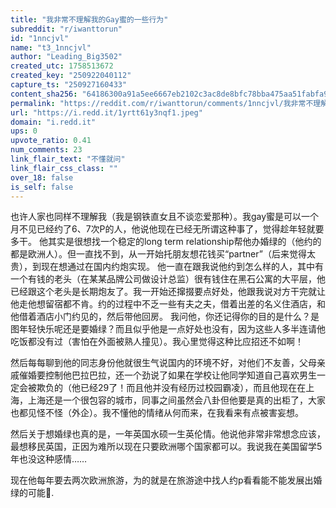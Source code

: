 ```yaml
---
title: "我非常不理解我的Gay蜜的一些行为"
subreddit: "r/iwanttorun"
id: "1nncjvl"
name: "t3_1nncjvl"
author: "Leading_Big3502"
created_utc: 1758513672
created_key: "250922040112"
capture_ts: "250927160433"
content_sha256: "64186300a91a5ee6667eb2102c3ac8de8bfc78bba475aa51fabfa9c25fce2ded"
permalink: "https://reddit.com/r/iwanttorun/comments/1nncjvl/我非常不理解我的gay蜜的一些行为/"
url: "https://i.redd.it/1yrtt61y3nqf1.jpeg"
domain: "i.redd.it"
ups: 0
upvote_ratio: 0.41
num_comments: 23
link_flair_text: "不懂就问"
link_flair_css_class: ""
over_18: false
is_self: false
---
```


也许人家也同样不理解我（我是钢铁直女且不谈恋爱那种）。我gay蜜是可以一个月不见已经约了6、7次P的人，他说他现在已经无所谓这种事了，觉得趁年轻就要多干。
他其实是很想找一个稳定的long term
relationship帮他办婚绿的（他约的都是欧洲人）。但一直找不到，从一开始托朋友想花钱买“partner”（后来觉得太贵），到现在想通过在国内约炮实现。
他一直在跟我说他约到怎么样的人，其中有一个有钱的老头（在某某品牌公司做设计总监）很有钱住在黑石公寓的大平层，他已经跟这个老头是长期炮友了。我一开始还撺掇要点好处，他跟我说对方干完就让他走他想留宿都不肯。约的过程中不乏一些有夫之夫，借着出差的名义住酒店，和他借着酒店小门约见的，然后带他回房。
我问他，你还记得你的目的是什么？是图年轻快乐呢还是要婚绿？而且似乎他是一点好处也没有，因为这些人多半连请他吃饭都没有过（害怕在外面被熟人撞见）。我心里觉得这种比应招还不如啊！

然后每每聊到他的同志身份他就很生气说国内的环境不好，对他们不友善，父母亲戚催婚要控制他巴拉巴拉，还一个劲说了如果在学校让他同学知道自己喜欢男生一定会被欺负的（他已经29了！而且他并没有经历过校园霸凌），而且他现在在上海，上海还是一个很包容的城市，同事之间虽然会八卦但他要是真的出柜了，大家也都见怪不怪（外企）。我不懂他的情绪从何而来，在我看来有点被害妄想。

然后关于想婚绿也真的是，一年英国水硕一生英伦情。他说他非常非常想念应该，最想移民英国，正因为难所以现在只要欧洲哪个国家都可以。我说我在美国留学5年也没这种感情……

现在他每年要去两次欧洲旅游，为的就是在旅游途中找人约p看看能不能发展出婚绿的可能🤪.
